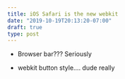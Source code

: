 ```yaml
---
title: iOS Safari is the new webkit
date: "2019-10-19T20:13:20-07:00"
draft: true
type: post
---
```


- Browser bar??? Seriously

- webkit button style.... dude really
